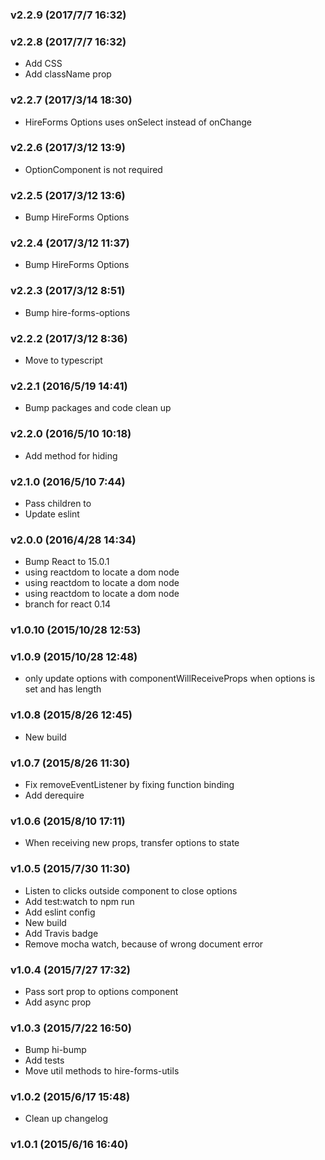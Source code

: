 ### v2.2.9	(2017/7/7 16:32)


### v2.2.8	(2017/7/7 16:32)
* Add CSS
* Add className prop

### v2.2.7	(2017/3/14 18:30)
* HireForms Options uses onSelect instead of onChange

### v2.2.6	(2017/3/12 13:9)
* OptionComponent is not required

### v2.2.5	(2017/3/12 13:6)
* Bump HireForms Options

### v2.2.4	(2017/3/12 11:37)
* Bump HireForms Options

### v2.2.3	(2017/3/12 8:51)
* Bump hire-forms-options

### v2.2.2	(2017/3/12 8:36)
* Move to typescript

### v2.2.1	(2016/5/19 14:41)
* Bump packages and code clean up

### v2.2.0	(2016/5/10 10:18)
* Add method for hiding <Options/>

### v2.1.0	(2016/5/10 7:44)
* Pass children to <Options />
* Update eslint

### v2.0.0	(2016/4/28 14:34)
* Bump React to 15.0.1
* using reactdom to locate a dom node
* using reactdom to locate a dom node
* using reactdom to locate a dom node
* branch for react 0.14

### v1.0.10	(2015/10/28 12:53)


### v1.0.9	(2015/10/28 12:48)
* only update options with componentWillReceiveProps when options is set and has length

### v1.0.8	(2015/8/26 12:45)
* New build

### v1.0.7	(2015/8/26 11:30)
* Fix removeEventListener by fixing function binding
* Add derequire

### v1.0.6	(2015/8/10 17:11)
* When receiving new props, transfer options to state

### v1.0.5	(2015/7/30 11:30)
* Listen to clicks outside component to close options
* Add test:watch to npm run
* Add eslint config
* New build
* Add Travis badge
* Remove mocha watch, because of wrong document error

### v1.0.4	(2015/7/27 17:32)
* Pass sort prop to options component
* Add async prop

### v1.0.3	(2015/7/22 16:50)
* Bump hi-bump
* Add tests
* Move util methods to hire-forms-utils

### v1.0.2	(2015/6/17 15:48)
* Clean up changelog

### v1.0.1	(2015/6/16 16:40)